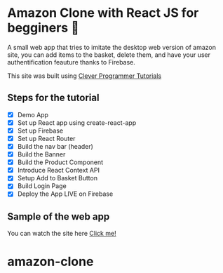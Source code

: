 # **Amazon Clone with React JS for begginers :wave:**
A small web app that tries to imitate the desktop web version of amazon site, you can add items to the basket, delete them, and have your user authentification feauture thanks to Firebase.

This site was built using [Clever Programmer Tutorials](https://www.youtube.com/c/CleverProgrammer/videos)

## **Steps for the tutorial**
- [x] Demo App
- [x] Set up React app using create-react-app
- [x] Set up Firebase
- [x] Set up React Router
- [x] Build the nav bar (header)
- [x] Build the Banner
- [x] Build the Product Component
- [x] Introduce React Context API
- [x] Setup Add to Basket Button
- [x] Build Login Page
- [x] Deploy the App LIVE on Firebase

## **Sample of the web app**
You can watch the site here [Click me!](https://clone-31d90.web.app/)

# amazon-clone
